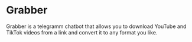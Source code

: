 # Grabber
Grabber is a telegramm chatbot that allows you to download YouTube and TikTok videos from a link and convert it to any format you like.
